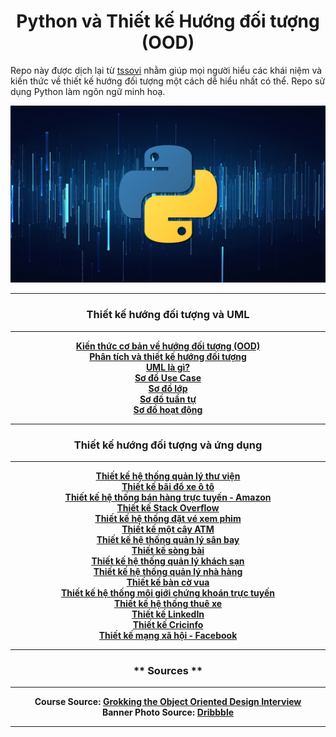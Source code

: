 <h1 align="center">Python và Thiết kế Hướng đối tượng (OOD)</h1>

Repo này được dịch lại từ [tssovi](https://github.com/tssovi/grokking-the-object-oriented-design-interview) nhằm giúp mọi người hiểu các khái niệm và kiến thức về thiết kế hướng đối tượng một cách dễ hiểu nhất có thể. Repo sử dụng Python làm ngôn ngữ minh hoạ. 

![python](./assets/logo.jpg)

<hr/>
<h3 align="center">Thiết kế hướng đối tượng và UML</h3>
<hr/>
<p align="center">
    <a href="object-oriented-design-and-uml/object-oriented-basics.md"><b>Kiến thức cơ bản về hướng đối tượng (OOD)</b></a>
    <br />
    <a href="object-oriented-design-and-uml/object-oriented-analysis-and-design.md"><b>Phân tích và thiết kế hướng đối tượng</b></a>
    <br />
    <a href="object-oriented-design-and-uml/what-is-uml.md"><b>UML là gì?</b></a>
    <br />
    <a href="object-oriented-design-and-uml/use-case-diagrams.md"><b>Sơ đồ Use Case</b></a>
    <br />
    <a href="object-oriented-design-and-uml/class-diagram.md"><b>Sơ đồ lớp</b></a>
    <br />
    <a href="object-oriented-design-and-uml/sequence-diagram.md"><b>Sơ đồ tuần tự</b></a>
    <br />
    <a href="object-oriented-design-and-uml/activity-diagrams.md"><b>Sơ đồ hoạt động</b></a>
</p>
<hr />
<h3 align="center">Thiết kế hướng đối tượng và ứng dụng</h3>
<hr />
<p align="center">
    <a href="object-oriented-design-case-studies/design-a-library-management-system.md"><b>Thiết kế hệ thống quản lý thư viện</b></a>
    <br />
    <a href="object-oriented-design-case-studies/design-a-parking-lot.md"><b>Thiết kế bãi đổ xe ô tô</b></a>
    <br />
    <a href="object-oriented-design-case-studies/design-amazon-online-shopping-system.md"><b>Thiết kế hệ thống bán hàng trực tuyến - Amazon</b></a>
    <br />
    <a href="object-oriented-design-case-studies/design-stack-overflow.md"><b>Thiết kế Stack Overflow</b></a>
    <br />
    <a href="object-oriented-design-case-studies/design-a-movie-ticket-booking-system.md"><b>Thiết kế hệ thống đặt vé xem phim</b></a>
    <br />
    <a href="object-oriented-design-case-studies/design-an-atm.md"><b>Thiết kế một cây ATM</b></a>
    <br />
    <a href="object-oriented-design-case-studies/design-an-airline-management-system.md"><b>Thiết kế hệ thống quản lý sân bay</b></a>
    <br />
    <a href="object-oriented-design-case-studies/design-blackjack-and-a-deck-of-cards.md"><b>Thiết kế sòng bài</b></a>
    <br />
    <a href="object-oriented-design-case-studies/design-a-hotel-management-system.md"><b>Thiết kế hệ thống quản lý khách sạn</b></a>
    <br />
    <a href="object-oriented-design-case-studies/design-a-restaurant-management-system.md"><b>Thiết kế hệ thống quản lý nhà hàng</b></a>
    <br />
    <a href="object-oriented-design-case-studies/design-chess.md"><b>Thiết kế bàn cờ vua</b></a>
    <br />
    <a href="object-oriented-design-case-studies/design-an-online-stock-brokerage-system.md"><b>Thiết kế hệ thống môi giới chứng khoán trực tuyến</b></a>
    <br />
    <a href="object-oriented-design-case-studies/design-a-car-rental-system.md"><b>Thiết kế hệ thống thuê xe</b></a>
    <br />
    <a href="object-oriented-design-case-studies/design-linkedin.md"><b>Thiết kế LinkedIn</b></a>
    <br />
    <a href="object-oriented-design-case-studies/design-cricinfo.md"><b>Thiết kế Cricinfo</b></a>
    <br />
    <a href="object-oriented-design-case-studies/design-facebook.md"><b>Thiết kế mạng xã hội - Facebook</b></a>
</p>
<hr />
<h3 align="center">** Sources **</h3>
<hr />
<p align="center">
    <b>Course Source: <b/></b><a href="https://www.educative.io/courses/grokking-the-object-oriented-design-interview"><b>Grokking the Object Oriented Design Interview</b></a>
    <br />
    <b>Banner Photo Source: <b/></b><a href="https://dribbble.com"><b>Dribbble</b></a>
</p>
<hr />